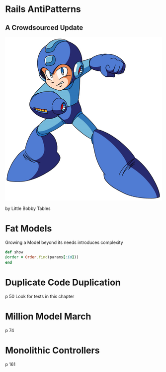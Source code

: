 # Rails AntiPatterns

## A Crowdsourced Update

![](app/assets/images/megaman.png)

by Little Bobby Tables


# Fat Models

Growing a Model beyond its needs introduces complexity

```ruby
def show
@order = Order.find(params[:id]))
end
````


# Duplicate Code Duplication
p 50
Look for tests in this chapter

# Million Model March
p 74

# Monolithic Controllers
p 161

